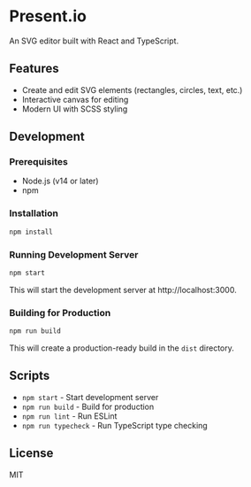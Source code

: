 # Present.io

An SVG editor built with React and TypeScript.

## Features

- Create and edit SVG elements (rectangles, circles, text, etc.)
- Interactive canvas for editing
- Modern UI with SCSS styling

## Development

### Prerequisites

- Node.js (v14 or later)
- npm

### Installation

```bash
npm install
```

### Running Development Server

```bash
npm start
```

This will start the development server at http://localhost:3000.

### Building for Production

```bash
npm run build
```

This will create a production-ready build in the `dist` directory.

## Scripts

- `npm start` - Start development server
- `npm run build` - Build for production
- `npm run lint` - Run ESLint
- `npm run typecheck` - Run TypeScript type checking

## License

MIT